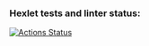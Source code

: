 ### Hexlet tests and linter status:
[![Actions Status](https://github.com/nikivavlt/algorithms-project-69/actions/workflows/hexlet-check.yml/badge.svg)](https://github.com/nikivavlt/algorithms-project-69/actions)
